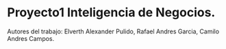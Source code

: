 # Proyecto1 Inteligencia de Negocios.

Autores del trabajo:
Elverth Alexander Pulido,
Rafael Andres Garcia,
Camilo Andres Campos.
